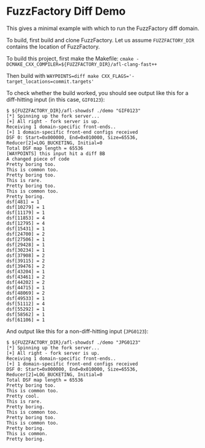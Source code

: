 # FuzzFactory Diff Demo

This gives a minimal example with which to run the FuzzFactory diff domain.

To build, first build and clone FuzzFactory. Let us assume `FUZZFACTORY_DIR` contains the location of FuzzFactory.

To build this project, first make the Makefile:
`cmake -DCMAKE_CXX_COMPILER=${FUZZFACTORY_DIR}/afl-clang-fast++`

Then build with
`WAYPOINTS=diff make CXX_FLAGS='-target_locations=commit.targets'`


To check whether the build worked, you should see output like this for a diff-hitting input (in this case, `GIF0123`):
```
$ ${FUZZFACTORY_DIR}/afl-showdsf ./demo "GIF0123"
[*] Spinning up the fork server...
[+] All right - fork server is up.
Receiving 1 domain-specific front-ends..
[+] 1 domain-specific front-end configs received
DSF 0: Start=0x000000, End=0x010000, Size=65536, Reducer[2]=LOG_BUCKETING, Initial=0
Total DSF map length = 65536
[WAYPOINTS] this input hit a diff BB
A changed piece of code
Pretty boring too.
This is common too.
Pretty boring too.
This is rare.
Pretty boring too.
This is common too.
Pretty boring.
dsf[481] = 1
dsf[10279] = 1
dsf[11179] = 1
dsf[11853] = 4
dsf[12795] = 4
dsf[15431] = 1
dsf[24700] = 2
dsf[27506] = 1
dsf[29428] = 1
dsf[30234] = 1
dsf[37908] = 2
dsf[39115] = 2
dsf[39476] = 2
dsf[43204] = 1
dsf[43461] = 2
dsf[44202] = 2
dsf[44715] = 1
dsf[48069] = 2
dsf[49533] = 1
dsf[51112] = 4
dsf[55292] = 1
dsf[58562] = 1
dsf[61106] = 1
```

And output like this for a non-diff-hitting input (`JPG0123`):
```
$ ${FUZZFACTORY_DIR}/afl-showdsf ./demo "JPG0123"
[*] Spinning up the fork server...
[+] All right - fork server is up.
Receiving 1 domain-specific front-ends..
[+] 1 domain-specific front-end configs received
DSF 0: Start=0x000000, End=0x010000, Size=65536, Reducer[2]=LOG_BUCKETING, Initial=0
Total DSF map length = 65536
Pretty boring too.
This is common too.
Pretty cool.
This is rare.
Pretty boring.
This is common too.
Pretty boring too.
This is common too.
Pretty boring.
This is common.
Pretty boring.
```
